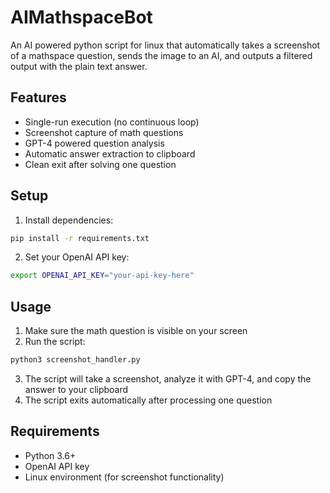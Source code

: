 # AIMathspaceBot
An AI powered python script for linux that automatically takes a screenshot of a mathspace question, sends the image to an AI, and outputs a filtered output with the plain text answer.

## Features
- Single-run execution (no continuous loop)
- Screenshot capture of math questions
- GPT-4 powered question analysis
- Automatic answer extraction to clipboard
- Clean exit after solving one question

## Setup
1. Install dependencies:
```bash
pip install -r requirements.txt
```

2. Set your OpenAI API key:
```bash
export OPENAI_API_KEY="your-api-key-here"
```

## Usage
1. Make sure the math question is visible on your screen
2. Run the script:
```bash
python3 screenshot_handler.py
```
3. The script will take a screenshot, analyze it with GPT-4, and copy the answer to your clipboard
4. The script exits automatically after processing one question

## Requirements
- Python 3.6+
- OpenAI API key
- Linux environment (for screenshot functionality)
